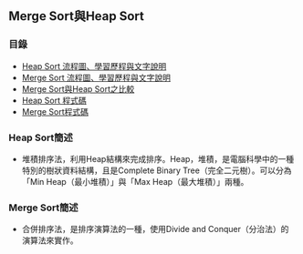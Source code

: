 ## Merge Sort與Heap Sort
### 目錄
* [Heap Sort 流程圖、學習歷程與文字說明](https://github.com/ChengShaoChi/Learning-Note/blob/master/HW2/Heap%20Sort%20%E6%B5%81%E7%A8%8B%E5%9C%96%E3%80%81%E5%AD%B8%E7%BF%92%E6%AD%B7%E7%A8%8B%E8%88%87%E6%96%87%E5%AD%97%E8%AA%AA%E6%98%8E.md)
* [Merge Sort 流程圖、學習歷程與文字說明](https://github.com/ChengShaoChi/Learning-Note/blob/master/HW2/Merge%20Sort%20%E6%B5%81%E7%A8%8B%E5%9C%96%E3%80%81%E5%AD%B8%E7%BF%92%E6%AD%B7%E7%A8%8B%E8%88%87%E6%96%87%E5%AD%97%E8%AA%AA%E6%98%8E.md)
* [Merge Sort與Heap Sort之比較](https://github.com/ChengShaoChi/Learning-Note/blob/master/HW2/Merge%20Sort%EF%BC%8FHeap%20Sort%E4%B9%8B%E6%AF%94%E8%BC%83.md)
* [Heap Sort 程式碼](https://github.com/ChengShaoChi/Learning-Note/blob/master/HW2/heap_sort_06170235.py)
* [Merge Sort程式碼](https://github.com/ChengShaoChi/Learning-Note/blob/master/HW2/merge_sort_06170235.py)
### Heap Sort簡述
* 堆積排序法，利用Heap結構來完成排序。Heap，堆積，是電腦科學中的一種特別的樹狀資料結構，且是Complete Binary Tree（完全二元樹）。可以分為「Min Heap（最小堆積）」與「Max Heap（最大堆積）」兩種。
### Merge Sort簡述
* 合併排序法，是排序演算法的一種，使用Divide and Conquer（分治法）的演算法來實作。
